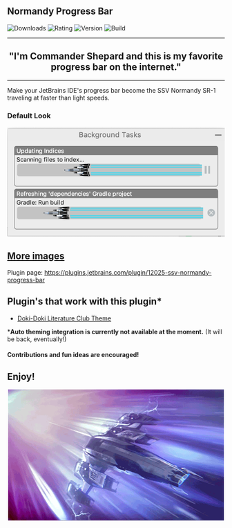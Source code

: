 Normandy Progress Bar
---

![Downloads](https://img.shields.io/jetbrains/plugin/d/12025)
![Rating](https://img.shields.io/jetbrains/plugin/r/rating/12025)
![Version](https://img.shields.io/jetbrains/plugin/v/12025)
![Build](https://github.com/Unthrottled/normandy-progress-bar/workflows/Release/badge.svg)

---
<div align="center">
    <h2> "I'm Commander Shepard and this is my favorite progress bar on the internet."</h2>
</div>

---

Make your JetBrains IDE's progress bar become the SSV Normandy SR-1 traveling at faster than light speeds.

### Default Look
![default](assets/default.png)

[More images](assets/images.md)
---

Plugin page:
https://plugins.jetbrains.com/plugin/12025-ssv-normandy-progress-bar

## Plugin's that work with this plugin*

- [Doki-Doki Literature Club Theme](https://github.com/Unthrottled/ddlc-jetbrains-theme)

***Auto theming integration is currently not available at the moment.** (It will be back, eventually!)

#### Contributions and fun ideas are encouraged!

Enjoy!
---


<div align="center">
<img src="https://raw.githubusercontent.com/Unthrottled/normandy-progress-bar/master/assets/normandy.gif" alt="SSV Normandy"></img>
</div>
